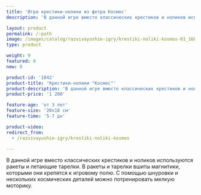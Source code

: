 ```yaml
---
title: 'Игра крестики-нолики из фетра Космос'
description: 'В данной игре вместо классических крестиков и ноликов используются ракеты и летающие тарелки. В ракеты и тарелки вшиты магнитики, которыми они крепятся к игровому полю.'

layout: product
permalink: /:path
image: /images/catalog/razvivayushie-igry/krestiki-noliki-kosmos-01_1600w.jpg
type: product

weight: 9
featured: 0
new: 0

product-id: '1042'
product-title: 'Крестики-нолики "Космос"'
product-description: 'В данной игре вместо классических крестиков и ноликов используются ракеты и летающие тарелки. В ракеты и тарелки вшиты магнитики, которыми они крепятся к игровому полю. С помощью шнуровки и нескольких космических деталей можно потренировать мелкую моторику.'
product-price: '1 200'

feature-age: 'от 3 лет'
feature-size: '20х18 см'
feature-time: '5-7 дн'

product-video: 
redirect_from:
  - /razvivayushie-igry/krestiki-noliki-kosmos

---
```

В данной игре вместо классических крестиков и ноликов используются ракеты и летающие тарелки. В ракеты и тарелки вшиты магнитики, которыми они крепятся к игровому полю. С помощью шнуровки и нескольких космических деталей можно потренировать мелкую моторику.